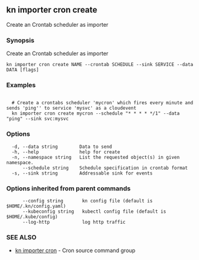 ## kn importer cron create

Create an Crontab scheduler as importer

### Synopsis

Create an Crontab scheduler as importer

```
kn importer cron create NAME --crontab SCHEDULE --sink SERVICE --data DATA [flags]
```

### Examples

```

  # Create a crontabs scheduler 'mycron' which fires every minute and sends 'ping'' to service 'mysvc' as a cloudevent
  kn importer cron create mycron --schedule "* * * * */1" --data "ping" --sink svc:mysvc
```

### Options

```
  -d, --data string        Data to send
  -h, --help               help for create
  -n, --namespace string   List the requested object(s) in given namespace.
      --schedule string    Schedule specification in crontab format
  -s, --sink string        Addressable sink for events
```

### Options inherited from parent commands

```
      --config string       kn config file (default is $HOME/.kn/config.yaml)
      --kubeconfig string   kubectl config file (default is $HOME/.kube/config)
      --log-http            log http traffic
```

### SEE ALSO

* [kn importer cron](kn_importer_cron.md)	 - Cron source command group

